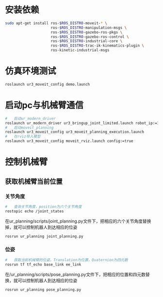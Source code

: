 #   安装依赖
```bash
sudo apt-get install ros-$ROS_DISTRO-moveit-* \
                     ros-$ROS_DISTRO-manipulation-msgs \
                     ros-$ROS_DISTRO-gazebo-ros-pkgs \
                     ros-$ROS_DISTRO-gazebo-ros-control \
                     ros-$ROS_DISTRO-industrial-core \
                     ros-$ROS_DISTRO-trac-ik-kinematics-plugin \
                     ros-kinetic-industrial-msgs
```

#   仿真环境测试
```bash
roslaunch ur3_moveit_config demo.launch
```

#   启动pc与机械臂通信
```bash
#   启动ur_modern_driver
roslaunch ur_modern_driver ur3_bringup_joint_limited.launch robot_ip:=192.168.1.102
#   启动moveit_planning
roslaunch ur3_moveit_config ur3_moveit_planning_execution.launch
#   在rviz导入模型
roslaunch ur3_moveit_config moveit_rviz.launch config:=true
```

#   控制机械臂
## 获取机械臂当前位置
### 关节角度
```bash
#   查询关节角度，position为六个关节角度
rostopic echo /joint_states
```
在ur_planning/scripts/joint_planning.py文件下，把相应的六个关节角度替换掉，就可以控制机器人到达相应的位姿
```bash
rosrun ur_planning joint_planning.py
```

### 位姿
```bash
#   获取当前机械臂的位姿，Translation为位置，Quaternion为四元数
rosrun tf tf_echo base_link ee_link
```
在/ur_planning/scripts/pose_planning.py文件下，把相应的位置和四元数替换，就可以控制机器人到达相应的位姿
```bash
rosrun ur_planning pose_planning.py
```